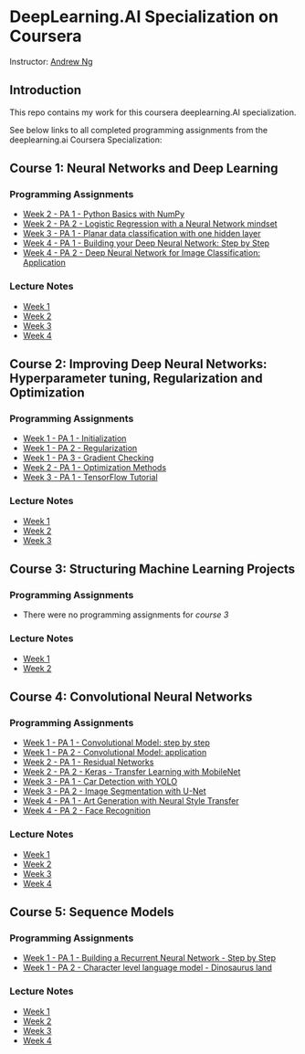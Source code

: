 # DeepLearning.AI Specialization on Coursera


Instructor: [Andrew Ng](http://www.andrewng.org/)

## Introduction

This repo contains my work for this coursera deeplearning.AI specialization. 

See below links to all completed programming assignments from the deeplearning.ai Coursera Specialization:



## Course 1: Neural Networks and Deep Learning

### Programming Assignments
- [Week 2 - PA 1 - Python Basics with NumPy](https://github.com/hmccawley/Deep_Learning_Coursera/blob/master/course_1_neural_networks_and_deep_learning/Week_2_neural_network_basics/Python%20Basics%20with%20Numpy/Python_Basics_With_Numpy_v3a.ipynb)
- [Week 2 - PA 2 - Logistic Regression with a Neural Network mindset](https://github.com/hmccawley/Deep_Learning_Coursera/blob/master/course_1_neural_networks_and_deep_learning/Week_2_neural_network_basics/Logistic%20Regression%20as%20a%20Neural%20Network/Logistic_Regression_with_a_Neural_Network_mindset_v6a.ipynb)
- [Week 3 - PA 1 - Planar data classification with one hidden layer](https://github.com/hmccawley/Deep_Learning_Coursera/blob/master/course_1_neural_networks_and_deep_learning/Week_3_shallow_neural_networks/Planar%20data%20classification%20with%20one%20hidden%20layer/Planar_data_classification_with_onehidden_layer_v6c.ipynb)
- [Week 4 - PA 1 - Building your Deep Neural Network: Step by Step](https://github.com/hmccawley/Deep_Learning_Coursera/blob/master/course_1_neural_networks_and_deep_learning/Week_4_deep_neural_networks/Building%20your%20Deep%20Neural%20Network%20-%20Step%20by%20Step/Building_your_Deep_Neural_Network_Step_by_Step_v8a.ipynb)
- [Week 4 - PA 2 - Deep Neural Network for Image Classification: Application](https://github.com/hmccawley/Deep_Learning_Coursera/blob/master/course_1_neural_networks_and_deep_learning/Week_4_deep_neural_networks/Deep%20Neural%20Network%20Application:%20Image%20Classification/Deep%20Neural%20Network%20-%20Application%20v8.ipynb)

### Lecture Notes
- [Week 1](https://github.com/hmccawley/Deep_Learning_Coursera/blob/master/course_1_neural_networks_and_deep_learning/course_notes/week_1.pdf)
- [Week 2](https://github.com/hmccawley/Deep_Learning_Coursera/blob/master/course_1_neural_networks_and_deep_learning/course_notes/week_2.pdf)
- [Week 3](https://github.com/hmccawley/Deep_Learning_Coursera/blob/master/course_1_neural_networks_and_deep_learning/course_notes/week_3.pdf)
- [Week 4](https://github.com/hmccawley/Deep_Learning_Coursera/blob/master/course_1_neural_networks_and_deep_learning/course_notes/week_4.pdf)

## Course 2: Improving Deep Neural Networks: Hyperparameter tuning, Regularization and Optimization

### Programming Assignments
- [Week 1 - PA 1 - Initialization](https://github.com/hmccawley/Deep_Learning_Coursera/blob/master/course_2_neural_networks_hyperparameter_tuning_regularization_optimization/week1/Initialization/Initialization.ipynb)
- [Week 1 - PA 2 - Regularization](https://github.com/hmccawley/Deep_Learning_Coursera/blob/master/course_2_neural_networks_hyperparameter_tuning_regularization_optimization/week1/Regularization/Regularization_v2a.ipynb)
- [Week 1 - PA 3 - Gradient Checking](https://github.com/hmccawley/Deep_Learning_Coursera/blob/master/course_2_neural_networks_hyperparameter_tuning_regularization_optimization/week1/Gradient%20Checking/Gradient%20Checking%20v1.ipynb)
- [Week 2 - PA 1 - Optimization Methods](https://github.com/hmccawley/Deep_Learning_Coursera/blob/master/course_2_neural_networks_hyperparameter_tuning_regularization_optimization/week2/Optimization_methods_v1b.ipynb)
- [Week 3 - PA 1 - TensorFlow Tutorial](https://github.com/hmccawley/Deep_Learning_Coursera/blob/master/course_2_neural_networks_hyperparameter_tuning_regularization_optimization/week3/TensorFlow_Tutorial_v3b.ipynb)

### Lecture Notes
- [Week 1](https://github.com/hmccawley/Deep_Learning_Coursera/blob/master/course_2_neural_networks_hyperparameter_tuning_regularization_optimization/course_notes/week_1.pdf)
- [Week 2](https://github.com/hmccawley/Deep_Learning_Coursera/blob/master/course_2_neural_networks_hyperparameter_tuning_regularization_optimization/course_notes/week_2.pdf)
- [Week 3](https://github.com/hmccawley/Deep_Learning_Coursera/blob/master/course_2_neural_networks_hyperparameter_tuning_regularization_optimization/course_notes/week_3.pdf)

## Course 3: Structuring Machine Learning Projects

### Programming Assignments
- There were no programming assignments for *course 3*

### Lecture Notes
- [Week 1](https://github.com/hmccawley/Deep_Learning_Coursera/blob/master/course_3_structuring_machine_learning_projects/course_notes/week_1.pdf)
- [Week 2](https://github.com/hmccawley/Deep_Learning_Coursera/blob/master/course_3_structuring_machine_learning_projects/course_notes/week_2.pdf)
  
## Course 4: Convolutional Neural Networks

### Programming Assignments
- [Week 1 - PA 1 - Convolutional Model: step by step](https://github.com/hmccawley/Deep_Learning_Coursera/blob/master/course_4_convolutional_neural_networks/week_1/convolutional_model_step_by_step/Convolution_model_Step_by_Step_v1.ipynb)
- [Week 1 - PA 2 - Convolutional Model: application](https://github.com/hmccawley/Deep_Learning_Coursera/blob/master/course_4_convolutional_neural_networks/week_1/convolutional_model_application/Convolution_model_Application.ipynb)
- [Week 2 - PA 1 - Residual Networks](https://github.com/hmccawley/Deep_Learning_Coursera/blob/master/course_4_convolutional_neural_networks/week_2/residual_networks/Residual_Networks.ipynb)
- [Week 2 - PA 2 - Keras - Transfer Learning with MobileNet](https://github.com/hmccawley/Deep_Learning_Coursera/blob/master/course_4_convolutional_neural_networks/week_2/transfer_learning_with_mobilenet/Transfer_learning_with_MobileNet_v1.ipynb)
- [Week 3 - PA 1 - Car Detection with YOLO](https://github.com/hmccawley/Deep_Learning_Coursera/blob/master/course_4_convolutional_neural_networks/week_3/car_detection_with_YOLO/Autonomous_driving_application_Car_detection.ipynb)
- [Week 3 - PA 2 - Image Segmentation with U-Net](https://github.com/hmccawley/Deep_Learning_Coursera/blob/master/course_4_convolutional_neural_networks/week_3/image_segmentation_Unet/Image_segmentation_Unet_v2.ipynb)
- [Week 4 - PA 1 - Art Generation with Neural Style Transfer](https://github.com/hmccawley/Deep_Learning_Coursera/blob/master/course_4_convolutional_neural_networks/week_4/art_generation_with_neural_style_transfer/Art_Generation_with_Neural_Style_Transfer.ipynb)
- [Week 4 - PA 2 - Face Recognition](https://github.com/hmccawley/Deep_Learning_Coursera/blob/master/course_4_convolutional_neural_networks/week_4/face_recognition/Face_Recognition.ipynb)
  
### Lecture Notes
- [Week 1](https://github.com/hmccawley/Deep_Learning_Coursera/blob/master/course_4_convolutional_neural_networks/course_notes/week_1.pdf)
- [Week 2](https://github.com/hmccawley/Deep_Learning_Coursera/blob/master/course_4_convolutional_neural_networks/course_notes/week_2.pdf)
- [Week 3](https://github.com/hmccawley/Deep_Learning_Coursera/blob/master/course_4_convolutional_neural_networks/course_notes/week_3.pdf)
- [Week 4](https://github.com/hmccawley/Deep_Learning_Coursera/blob/master/course_4_convolutional_neural_networks/course_notes/week_4.pdf)

## Course 5: Sequence Models

### Programming Assignments
- [Week 1 - PA 1 - Building a Recurrent Neural Network - Step by Step]()
- [Week 1 - PA 2 - Character level language model - Dinosaurus land]()

### Lecture Notes
- [Week 1](https://github.com/hmccawley/Deep_Learning_Coursera/blob/master/course_5_sequence_models/course_notes/week_1.pdf)
- [Week 2](https://github.com/hmccawley/Deep_Learning_Coursera/blob/master/course_5_sequence_models/course_notes/week_2.pdf)
- [Week 3](https://github.com/hmccawley/Deep_Learning_Coursera/blob/master/course_5_sequence_models/course_notes/week_3.pdf)
- [Week 4](https://github.com/hmccawley/Deep_Learning_Coursera/blob/master/course_5_sequence_models/course_notes/week_4.pdf)
